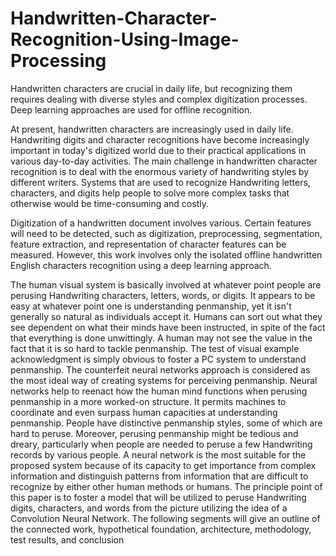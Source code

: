# Handwritten-Character-Recognition-Using-Image-Processing
Handwritten characters are crucial in daily life, but recognizing them requires dealing with diverse styles and complex digitization processes. Deep learning approaches are used for offline recognition.

At present, handwritten characters are increasingly used in daily life. Handwriting digits and character recognitions have become increasingly important in today's digitized world due to their practical applications in various day-to-day activities. The main challenge in handwritten character recognition is to deal with the enormous variety of handwriting styles by different writers. Systems that are used to recognize Handwriting letters, characters, and digits help people to solve more complex tasks that otherwise would be time-consuming and costly.

Digitization of a handwritten document involves various. Certain features will need to be detected, such as digitization, preprocessing, segmentation, feature extraction, and representation of character features can be measured. However, this work involves only the isolated offline handwritten English characters recognition using a deep learning approach.

The human visual system is basically involved at whatever point people are perusing Handwriting characters, letters, words, or digits. It appears to be easy at whatever point one is understanding penmanship, yet it isn't generally so natural as individuals accept it. Humans can sort out what they see dependent on what their minds have been instructed, in spite of the fact that everything is done unwittingly. A human may not see the value in the fact that it is so hard to tackle penmanship. The test of visual example acknowledgment is simply obvious to foster a PC system to understand penmanship. The counterfeit neural networks approach is considered as the most ideal way of creating systems for perceiving penmanship. Neural networks help to reenact how the human mind functions when perusing penmanship in a more worked-on structure. It permits machines to coordinate and even surpass human capacities at understanding penmanship. People have distinctive penmanship styles, some of which are hard to peruse. Moreover, perusing penmanship might be tedious and dreary, particularly when people are needed to peruse a few Handwriting records by various people. A neural network is the most suitable for the proposed system because of its capacity to get importance from complex information and distinguish patterns from information that are difficult to recognize by either other human methods or humans. The principle point of this paper is to foster a model that will be utilized to peruse Handwriting digits, characters, and words from the picture utilizing the idea of a Convolution Neural Network. The following segments will give an outline of the connected work, hypothetical foundation, architecture, methodology, test results, and conclusion
